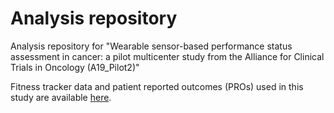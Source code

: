 # Analysis repository
Analysis repository for "Wearable sensor-based performance status assessment in cancer: a pilot multicenter study from the Alliance for Clinical Trials in Oncology (A19_Pilot2)" 

Fitness tracker data and patient reported outcomes (PROs) used in this study are available [here](https://mskcc.box.com/v/plos-dh-files "Manuscript data files").
